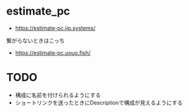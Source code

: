 # estimate_pc
- https://estimate-pc.jip.systems/

繋がらないときはこっち
- https://estimate-pc.uouo.fish/

# TODO
- 構成に名前を付けられるようにする
- ショートリンクを送ったときにDescriptionで構成が見えるようにする
